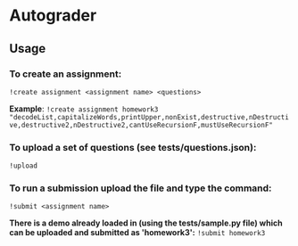 # Autograder

## Usage

### To create an assignment:

`!create assignment <assignment name> <questions>`

**Example**: `!create assignment homework3 "decodeList,capitalizeWords,printUpper,nonExist,destructive,nDestructive,destructive2,nDestructive2,cantUseRecursionF,mustUseRecursionF"`

### To upload a set of questions (see tests/questions.json):

`!upload`

### To run a submission upload the file and type the command:

`!submit <assignment name>`

**There is a demo already loaded in (using the tests/sample.py file) which can be uploaded and submitted as 'homework3':** `!submit homework3`
